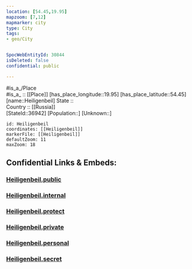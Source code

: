 ```yaml
---
location: [54.45,19.95] 
mapzoom: [7,12] 
mapmarker: city 
type: City
tags:
- geo/City


SpocWebEntityId: 30844
isDeleted: false
confidential: public

---
```

#is_a_/Place  
#is_a_ :: [[Place]] 
[has_place_longitude::19.95] 
[has_place_latitude::54.45] 
[name::Heiligenbeil] 
State ::  
Country :: [[Russia]]  
[StateId::36942] 
[Population::] 
[Unknown::] 


```leaflet
id: Heiligenbeil
coordinates: [[Heiligenbeil]] 
markerFile: [[Heiligenbeil]] 
defaultZoom: 11 
maxZoom: 18
```


## Confidential Links & Embeds: 

### [Heiligenbeil.public](/_public/\Earth\Continent\Europe\Europe~East\Russia\Russia~NorthWest\Kaliningrad~Oblast\CityHeiligenbeil.public.md) 

### [Heiligenbeil.internal](/_internal/\Earth\Continent\Europe\Europe~East\Russia\Russia~NorthWest\Kaliningrad~Oblast\CityHeiligenbeil.internal.md) 

### [Heiligenbeil.protect](/_protect/\Earth\Continent\Europe\Europe~East\Russia\Russia~NorthWest\Kaliningrad~Oblast\CityHeiligenbeil.protect.md) 

### [Heiligenbeil.private](/_private/\Earth\Continent\Europe\Europe~East\Russia\Russia~NorthWest\Kaliningrad~Oblast\CityHeiligenbeil.private.md) 

### [Heiligenbeil.personal](/_personal/\Earth\Continent\Europe\Europe~East\Russia\Russia~NorthWest\Kaliningrad~Oblast\CityHeiligenbeil.personal.md) 

### [Heiligenbeil.secret](/_secret/\Earth\Continent\Europe\Europe~East\Russia\Russia~NorthWest\Kaliningrad~Oblast\CityHeiligenbeil.secret.md)

